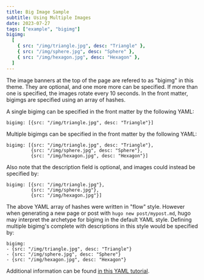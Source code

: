 ```yaml
---
title: Big Image Sample
subtitle: Using Multiple Images
date: 2023-07-27
tags: ["example", "bigimg"]
bigimg:
  [
    { src: "/img/triangle.jpg", desc: "Triangle" },
    { src: "/img/sphere.jpg", desc: "Sphere" },
    { src: "/img/hexagon.jpg", desc: "Hexagon" },
  ]
---
```


The image banners at the top of the page are refered to as "bigimg" in this theme. They are optional, and one more more can be specified. If more than one is specified, the images rotate every 10 seconds. In the front matter, bigimgs are specified using an array of hashes.

<!--more-->

A single bigimg can be specified in the front matter by the following YAML:

```
bigimg: [{src: "/img/triangle.jpg", desc: "Triangle"}]
```

Multiple bigimgs can be specified in the front matter by the following YAML:

```
bigimg: [{src: "/img/triangle.jpg", desc: "Triangle"},
         {src: "/img/sphere.jpg", desc: "Sphere"},
         {src: "/img/hexagon.jpg", desc: "Hexagon"}]
```

Also note that the description field is optional, and images could instead be specified by:

```
bigimg: [{src: "/img/triangle.jpg"},
         {src: "/img/sphere.jpg"},
         {src: "/img/hexagon.jpg"}]
```

The above YAML array of hashes were written in "flow" style. However when generating a new page or post with `hugo new post/mypost.md`, hugo may interpret the archetype for bigimg in the default YAML style. Defining multiple bigimg's complete with descriptions in this style would be specified by:

```
bigimg:
- {src: "/img/triangle.jpg", desc: "Triangle"}
- {src: "/img/sphere.jpg", desc: "Sphere"}
- {src: "/img/hexagon.jpg", desc: "Hexagon"}
```

Additional information can be found [in this YAML tutorial](https://rhnh.net/2011/01/31/yaml-tutorial/).

